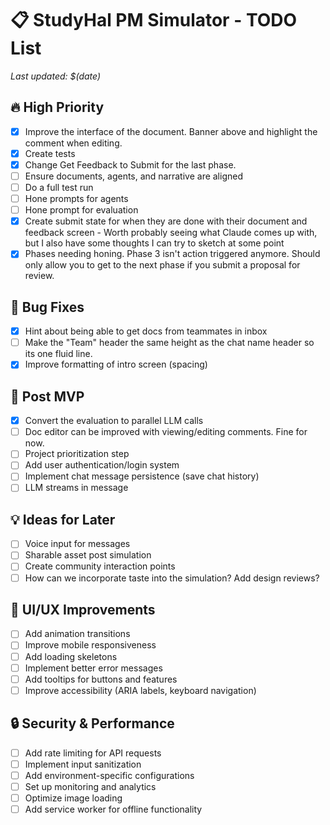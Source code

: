 # 📋 StudyHal PM Simulator - TODO List

*Last updated: $(date)* 

## 🔥 High Priority
- [X] Improve the interface of the document. Banner above and highlight the comment when editing.
- [X] Create tests
- [X] Change Get Feedback to Submit for the last phase.
- [ ] Ensure documents, agents, and narrative are aligned
- [ ] Do a full test run
- [ ] Hone prompts for agents
- [ ] Hone prompt for evaluation
- [X] Create submit state for when they are done with their document and feedback screen - Worth probably seeing what Claude comes up with, but I also have some thoughts I can try to sketch at some point
- [X] Phases needing honing. Phase 3 isn't action triggered anymore. Should only allow you to get to the next phase if you submit a proposal for review.

## 🐛 Bug Fixes
- [X] Hint about being able to get docs from teammates in inbox
- [ ] Make the "Team" header the same height as the chat name header so its one fluid line. 
- [X] Improve formatting of intro screen (spacing)

## 🚀 Post MVP
- [X] Convert the evaluation to parallel LLM calls
- [ ] Doc editor can be improved with viewing/editing comments. Fine for now.
- [ ] Project prioritization step
- [ ] Add user authentication/login system
- [ ] Implement chat message persistence (save chat history)
- [ ] LLM streams in message

## 💡 Ideas for Later
- [ ] Voice input for messages
- [ ] Sharable asset post simulation
- [ ] Create community interaction points
- [ ] How can we incorporate taste into the simulation? Add design reviews?

## 🎨 UI/UX Improvements
- [ ] Add animation transitions
- [ ] Improve mobile responsiveness
- [ ] Add loading skeletons
- [ ] Implement better error messages
- [ ] Add tooltips for buttons and features
- [ ] Improve accessibility (ARIA labels, keyboard navigation)

## 🔒 Security & Performance
- [ ] Add rate limiting for API requests
- [ ] Implement input sanitization
- [ ] Add environment-specific configurations
- [ ] Set up monitoring and analytics
- [ ] Optimize image loading
- [ ] Add service worker for offline functionality
